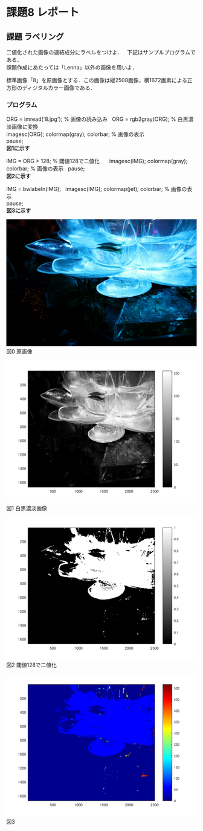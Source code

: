 ﻿# 課題8 レポート  
 
 ## 課題 ラベリング  
 
二値化された画像の連結成分にラベルをつけよ．  
下記はサンプルプログラムである．   
課題作成にあたっては「Lenna」以外の画像を用いよ．   

標準画像「8」を原画像とする．この画像は縦2508画像，横1672画素による正方形のディジタルカラー画像である．  

 ### プログラム  
 
ORG = imread('8.jpg'); % 画像の読み込み   
ORG = rgb2gray(ORG); % 白黒濃淡画像に変換    
imagesc(ORG); colormap(gray); colorbar; % 画像の表示    
pause;  
  **図1に示す**  
  
IMG = ORG > 128; % 閾値128で二値化   　
imagesc(IMG); colormap(gray); colorbar; % 画像の表示  
pause;  
  **図2に示す**  
  
IMG = bwlabeln(IMG);   
imagesc(IMG); colormap(jet); colorbar; % 画像の表示  
pause;  
  **図3に示す**  
  
![原画像](https://github.com/M8I15/MATLAB_program/blob/master/kadai8/8.jpg)  
図0  原画像  

![原画像](https://github.com/M8I15/MATLAB_program/blob/master/kadai8/kadai8-0.png)    
図1 白黒濃淡画像  

![原画像](https://github.com/M8I15/MATLAB_program/blob/master/kadai8/kadai8-1.png)  
図2 閾値128で二値化  

![原画像](https://github.com/M8I15/MATLAB_program/blob/master/kadai8/kadai8-2.png)  
図3 


